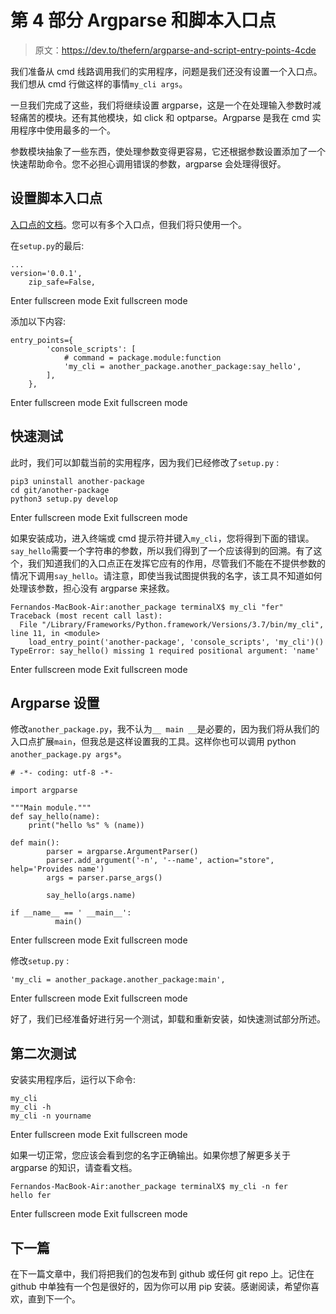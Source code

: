 # 第 4 部分 Argparse 和脚本入口点

> 原文：<https://dev.to/thefern/argparse-and-script-entry-points-4cde>

我们准备从 cmd 线路调用我们的实用程序，问题是我们还没有设置一个入口点。我们想从 cmd 行做这样的事情`my_cli args`。

一旦我们完成了这些，我们将继续设置 argparse，这是一个在处理输入参数时减轻痛苦的模块。还有其他模块，如 click 和 optparse。Argparse 是我在 cmd 实用程序中使用最多的一个。

参数模块抽象了一些东西，使处理参数变得更容易，它还根据参数设置添加了一个快速帮助命令。您不必担心调用错误的参数，argparse 会处理得很好。

## 设置脚本入口点

[入口点的文档](https://packaging.python.org/specifications/entry-points/)。您可以有多个入口点，但我们将只使用一个。

在`setup.py`的最后:

```
...
version='0.0.1',
    zip_safe=False, 
```

Enter fullscreen mode Exit fullscreen mode

添加以下内容:

```
entry_points={
        'console_scripts': [
            # command = package.module:function
            'my_cli = another_package.another_package:say_hello',
        ],
    }, 
```

Enter fullscreen mode Exit fullscreen mode

## 快速测试

此时，我们可以卸载当前的实用程序，因为我们已经修改了`setup.py` :

```
pip3 uninstall another-package
cd git/another-package
python3 setup.py develop 
```

Enter fullscreen mode Exit fullscreen mode

如果安装成功，进入终端或 cmd 提示符并键入`my_cli`，您将得到下面的错误。`say_hello`需要一个字符串的参数，所以我们得到了一个应该得到的回溯。有了这个，我们知道我们的入口点正在发挥它应有的作用，尽管我们不能在不提供参数的情况下调用`say_hello`。请注意，即使当我试图提供我的名字，该工具不知道如何处理该参数，担心没有 argparse 来拯救。

```
Fernandos-MacBook-Air:another_package terminalX$ my_cli "fer"
Traceback (most recent call last):
  File "/Library/Frameworks/Python.framework/Versions/3.7/bin/my_cli", line 11, in <module>
    load_entry_point('another-package', 'console_scripts', 'my_cli')()
TypeError: say_hello() missing 1 required positional argument: 'name' 
```

Enter fullscreen mode Exit fullscreen mode

## Argparse 设置

修改`another_package.py`，我不认为`__ main __`是必要的，因为我们将从我们的入口点扩展`main`，但我总是这样设置我的工具。这样你也可以调用 python `another_package.py args*`。

```
# -*- coding: utf-8 -*-

import argparse

"""Main module."""
def say_hello(name):
    print("hello %s" % (name))

def main():
        parser = argparse.ArgumentParser()
        parser.add_argument('-n', '--name', action="store", help='Provides name')
        args = parser.parse_args()

        say_hello(args.name)

if __name__ == ' __main__':
          main() 
```

Enter fullscreen mode Exit fullscreen mode

修改`setup.py` :

```
'my_cli = another_package.another_package:main', 
```

Enter fullscreen mode Exit fullscreen mode

好了，我们已经准备好进行另一个测试，卸载和重新安装，如快速测试部分所述。

## 第二次测试

安装实用程序后，运行以下命令:

```
my_cli
my_cli -h
my_cli -n yourname 
```

Enter fullscreen mode Exit fullscreen mode

如果一切正常，您应该会看到您的名字正确输出。如果你想了解更多关于 argparse 的知识，请查看文档。

```
Fernandos-MacBook-Air:another_package terminalX$ my_cli -n fer
hello fer 
```

Enter fullscreen mode Exit fullscreen mode

## 下一篇

在下一篇文章中，我们将把我们的包发布到 github 或任何 git repo 上。记住在 github 中单独有一个包是很好的，因为你可以用 pip 安装。感谢阅读，希望你喜欢，直到下一个。